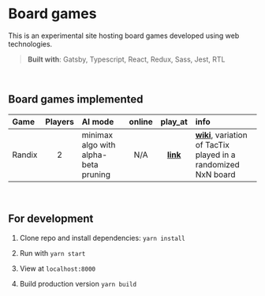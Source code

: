 # Board games

This is an experimental site hosting board games developed using web technologies.

> <b>Built with</b>: Gatsby, Typescript, React, Redux, Sass, Jest, RTL

&nbsp;

## Board games implemented

Game | Players | AI mode | online | play_at  | info
:--- |   :---:       |     :---     |    :---: | :-----: |  :--- |
Randix  | 2   | minimax algo with alpha-beta pruning  | N/A  |  [**link**](https://atseniklidou.github.io/boardgames/randix)  | [**wiki**](https://en.wikipedia.org/wiki/TacTix), variation of TacTix played in a randomized NxN board

&nbsp;

## For development

1. Clone repo and install dependencies: `yarn install`

2. Run with `yarn start`

3. View at `localhost:8000`

4. Build production version `yarn build`
